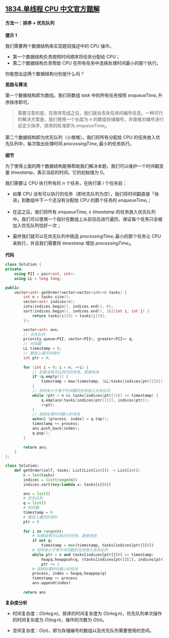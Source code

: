 ## [1834.单线程 CPU 中文官方题解](https://leetcode.cn/problems/single-threaded-cpu/solutions/100000/single-threaded-cpu-by-leetcode-solution-suki)
#### 方法一：排序 + 优先队列

**提示 $1$**

我们需要两个数据结构来实现题目描述中的 CPU 操作。

- 第一个数据结构负责按照时间顺序将任务分配给 CPU；
- 第二个数据结构负责帮助 CPU 在所有任务中选择处理时间最小的那个执行。

你能想出这两个数据结构分别是什么吗？

**思路与算法**

第一个数据结构即为数组。我们将数组 $\textit{task}$ 中的所有任务按照 $\textit{enqueueTime}_i$ 升序排序即可。

> 需要注意的是，在排序完成之后，我们就会丢失任务的编号信息。一种可行的解决方案是，我们使用一个长度为 $n$ 的数组存储编号，并直接对编号进行自定义排序，排序的标准即为 $\textit{enqueueTime}_i$。

第二个数据结构即为优先队列（小根堆）。我们将所有分配给 CPU 的任务放入优先队列中，每次取出处理时间 $\textit{processingTime}_i$ 最小的任务执行。

**细节**

为了使得上面的两个数据结构能够帮助我们解决本题，我们可以维护一个时间戳变量 $\textit{timestamp}$，表示当前的时间，它的初始值为 $0$。

我们需要让 CPU 执行所有的 $n$ 个任务，在执行第 $i$ 个任务前：

- 如果 CPU 没有可以执行的任务（即优先队列为空），我们将时间戳直接「快进」到数组中下一个还没有分配给 CPU 的那个任务的 $\textit{enqueueTime}_i$；

- 在这之后，我们将所有 $\textit{enqueueTime}_i \leq \textit{timestamp}$ 的任务放入优先队列中。我们可以使用一个指针在数组上从前往后进行遍历，保证每个任务只会被加入优先队列恰好一次；

- 最终我们就可以在优先队列中挑选 $\textit{processingTime}_i$ 最小的那个任务让 CPU 来执行，并且我们需要将 $\textit{timestamp}$ 增加 $\textit{processingTime}_i$。

**代码**

```C++ [sol1-C++]
class Solution {
private:
    using PII = pair<int, int>;
    using LL = long long;

public:
    vector<int> getOrder(vector<vector<int>>& tasks) {
        int n = tasks.size();
        vector<int> indices(n);
        iota(indices.begin(), indices.end(), 0);
        sort(indices.begin(), indices.end(), [&](int i, int j) {
            return tasks[i][0] < tasks[j][0];
        });

        vector<int> ans;
        // 优先队列
        priority_queue<PII, vector<PII>, greater<PII>> q;
        // 时间戳
        LL timestamp = 0;
        // 数组上遍历的指针
        int ptr = 0;
        
        for (int i = 0; i < n; ++i) {
            // 如果没有可以执行的任务，直接快进
            if (q.empty()) {
                timestamp = max(timestamp, (LL)tasks[indices[ptr]][0]);
            }
            // 将所有小于等于时间戳的任务放入优先队列
            while (ptr < n && tasks[indices[ptr]][0] <= timestamp) {
                q.emplace(tasks[indices[ptr]][1], indices[ptr]);
                ++ptr;
            }
            // 选择处理时间最小的任务
            auto&& [process, index] = q.top();
            timestamp += process;
            ans.push_back(index);
            q.pop();
        }
        
        return ans;
    }
};

```

```Python [sol1-Python3]
class Solution:
    def getOrder(self, tasks: List[List[int]]) -> List[int]:
        n = len(tasks)
        indices = list(range(n))
        indices.sort(key=lambda x: tasks[x][0])

        ans = list()
        # 优先队列
        q = list()
        # 时间戳
        timestamp = 0
        # 数组上遍历的指针
        ptr = 0
        
        for i in range(n):
            # 如果没有可以执行的任务，直接快进
            if not q:
                timestamp = max(timestamp, tasks[indices[ptr]][0])
            # 将所有小于等于时间戳的任务放入优先队列
            while ptr < n and tasks[indices[ptr]][0] <= timestamp:
                heapq.heappush(q, (tasks[indices[ptr]][1], indices[ptr]))
                ptr += 1
            # 选择处理时间最小的任务
            process, index = heapq.heappop(q)
            timestamp += process
            ans.append(index)
        
        return ans
```

**复杂度分析**

- 时间复杂度：$O(n \log n)$。排序的时间复杂度为 $O(n \log n)$，优先队列单次操作的时间复杂度为 $O(\log n)$，操作的次数为 $O(n)$。

- 空间复杂度：$O(n)$，即为存储编号的数组以及优先队列需要使用的空间。